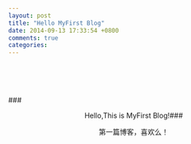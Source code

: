 ```yaml
---
layout: post
title: "Hello MyFirst Blog"
date: 2014-09-13 17:33:54 +0800
comments: true
categories: 
---
```

<br>
</br>
<div alogn="center">
<img src="http://g.hiphotos.baidu.com/image/pic/item/a8773912b31bb051ce4454fb347adab44bede085.jpg" alt="" border="0" titil="Logo">
<br>
</br>
</div>

###<center>Hello,This is MyFirst Blog!###

<!-- more -->
<center>第一篇博客，喜欢么！</center>

